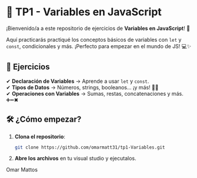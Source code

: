 # 🚀 TP1 - Variables en JavaScript  

¡Bienvenido/a a este repositorio de ejercicios de **Variables en JavaScript**! 🌟  

Aquí practicarás practiqué los conceptos básicos de variables con `let` y `const`, condicionales y más. ¡Perfecto para empezar en el mundo de JS! 💻✨  

## 📝 Ejercicios  

✔ **Declaración de Variables** → Aprende a usar `let` y `const`.  
✔ **Tipos de Datos** → Números, strings, booleanos... ¡y más! 🔢📜  
✔ **Operaciones con Variables** → Sumas, restas, concatenaciones y más. ➕➖✖  

## 🛠️ ¿Cómo empezar?  

1. **Clona el repositorio**:  
   ```bash
   git clone https://github.com/omarmatt31/tp1-Variables.git
   ```  
2. **Abre los archivos** en tu visual studio y ejecutalos.

Omar Mattos
  
